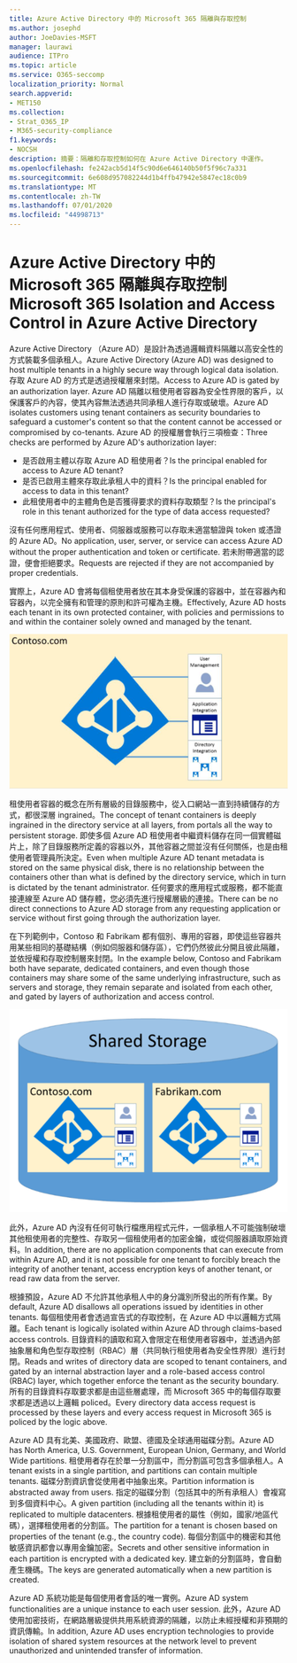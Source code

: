 ```yaml
---
title: Azure Active Directory 中的 Microsoft 365 隔離與存取控制
ms.author: josephd
author: JoeDavies-MSFT
manager: laurawi
audience: ITPro
ms.topic: article
ms.service: O365-seccomp
localization_priority: Normal
search.appverid:
- MET150
ms.collection:
- Strat_O365_IP
- M365-security-compliance
f1.keywords:
- NOCSH
description: 摘要：隔離和存取控制如何在 Azure Active Directory 中運作。
ms.openlocfilehash: fe242acb5d14f5c90d6e646140b50f5f96c7a331
ms.sourcegitcommit: 6e608d957082244d1b4ffb47942e5847ec18c0b9
ms.translationtype: MT
ms.contentlocale: zh-TW
ms.lasthandoff: 07/01/2020
ms.locfileid: "44998713"
---
```

# <a name="microsoft-365-isolation-and-access-control-in-azure-active-directory"></a><span data-ttu-id="a3a80-103">Azure Active Directory 中的 Microsoft 365 隔離與存取控制</span><span class="sxs-lookup"><span data-stu-id="a3a80-103">Microsoft 365 Isolation and Access Control in Azure Active Directory</span></span>

<span data-ttu-id="a3a80-104">Azure Active Directory （Azure AD）是設計為透過邏輯資料隔離以高安全性的方式裝載多個承租人。</span><span class="sxs-lookup"><span data-stu-id="a3a80-104">Azure Active Directory (Azure AD) was designed to host multiple tenants in a highly secure way through logical data isolation.</span></span> <span data-ttu-id="a3a80-105">存取 Azure AD 的方式是透過授權層來封閉。</span><span class="sxs-lookup"><span data-stu-id="a3a80-105">Access to Azure AD is gated by an authorization layer.</span></span> <span data-ttu-id="a3a80-106">Azure AD 隔離以租使用者容器為安全性界限的客戶，以保護客戶的內容，使其內容無法透過共同承租人進行存取或破壞。</span><span class="sxs-lookup"><span data-stu-id="a3a80-106">Azure AD isolates customers using tenant containers as security boundaries to safeguard a customer's content so that the content cannot be accessed or compromised by co-tenants.</span></span> <span data-ttu-id="a3a80-107">Azure AD 的授權層會執行三項檢查：</span><span class="sxs-lookup"><span data-stu-id="a3a80-107">Three checks are performed by Azure AD's authorization layer:</span></span>

- <span data-ttu-id="a3a80-108">是否啟用主體以存取 Azure AD 租使用者？</span><span class="sxs-lookup"><span data-stu-id="a3a80-108">Is the principal enabled for access to Azure AD tenant?</span></span>
- <span data-ttu-id="a3a80-109">是否已啟用主體來存取此承租人中的資料？</span><span class="sxs-lookup"><span data-stu-id="a3a80-109">Is the principal enabled for access to data in this tenant?</span></span>
- <span data-ttu-id="a3a80-110">此租使用者中的主體角色是否獲得要求的資料存取類型？</span><span class="sxs-lookup"><span data-stu-id="a3a80-110">Is the principal's role in this tenant authorized for the type of data access requested?</span></span>

<span data-ttu-id="a3a80-111">沒有任何應用程式、使用者、伺服器或服務可以存取未適當驗證與 token 或憑證的 Azure AD。</span><span class="sxs-lookup"><span data-stu-id="a3a80-111">No application, user, server, or service can access Azure AD without the proper authentication and token or certificate.</span></span> <span data-ttu-id="a3a80-112">若未附帶適當的認證，便會拒絕要求。</span><span class="sxs-lookup"><span data-stu-id="a3a80-112">Requests are rejected if they are not accompanied by proper credentials.</span></span>

<span data-ttu-id="a3a80-113">實際上，Azure AD 會將每個租使用者放在其本身受保護的容器中，並在容器內和容器內，以完全擁有和管理的原則和許可權為主機。</span><span class="sxs-lookup"><span data-stu-id="a3a80-113">Effectively, Azure AD hosts each tenant in its own protected container, with policies and permissions to and within the container solely owned and managed by the tenant.</span></span>
 
![Azure 容器](media/office-365-isolation-azure-container.png)

<span data-ttu-id="a3a80-115">租使用者容器的概念在所有層級的目錄服務中，從入口網站一直到持續儲存的方式，都很深層 ingrained。</span><span class="sxs-lookup"><span data-stu-id="a3a80-115">The concept of tenant containers is deeply ingrained in the directory service at all layers, from portals all the way to persistent storage.</span></span> <span data-ttu-id="a3a80-116">即使多個 Azure AD 租使用者中繼資料儲存在同一個實體磁片上，除了目錄服務所定義的容器以外，其他容器之間並沒有任何關係，也是由租使用者管理員所決定。</span><span class="sxs-lookup"><span data-stu-id="a3a80-116">Even when multiple Azure AD tenant metadata is stored on the same physical disk, there is no relationship between the containers other than what is defined by the directory service, which in turn is dictated by the tenant administrator.</span></span> <span data-ttu-id="a3a80-117">任何要求的應用程式或服務，都不能直接連線至 Azure AD 儲存體，您必須先進行授權層級的連接。</span><span class="sxs-lookup"><span data-stu-id="a3a80-117">There can be no direct connections to Azure AD storage from any requesting application or service without first going through the authorization layer.</span></span>

<span data-ttu-id="a3a80-118">在下列範例中，Contoso 和 Fabrikam 都有個別、專用的容器，即使這些容器共用某些相同的基礎結構（例如伺服器和儲存區），它們仍然彼此分開且彼此隔離，並依授權和存取控制層來封閉。</span><span class="sxs-lookup"><span data-stu-id="a3a80-118">In the example below, Contoso and Fabrikam both have separate, dedicated containers, and even though those containers may share some of the same underlying infrastructure, such as servers and storage, they remain separate and isolated from each other, and gated by layers of authorization and access control.</span></span>
 
![Azure 專用容器](media/office-365-isolation-azure-dedicated-containers.png)

<span data-ttu-id="a3a80-120">此外，Azure AD 內沒有任何可執行檔應用程式元件，一個承租人不可能強制破壞其他租使用者的完整性、存取另一個租使用者的加密金鑰，或從伺服器讀取原始資料。</span><span class="sxs-lookup"><span data-stu-id="a3a80-120">In addition, there are no application components that can execute from within Azure AD, and it is not possible for one tenant to forcibly breach the integrity of another tenant, access encryption keys of another tenant, or read raw data from the server.</span></span>

<span data-ttu-id="a3a80-121">根據預設，Azure AD 不允許其他承租人中的身分識別所發出的所有作業。</span><span class="sxs-lookup"><span data-stu-id="a3a80-121">By default, Azure AD disallows all operations issued by identities in other tenants.</span></span> <span data-ttu-id="a3a80-122">每個租使用者會透過宣告式的存取控制，在 Azure AD 中以邏輯方式隔離。</span><span class="sxs-lookup"><span data-stu-id="a3a80-122">Each tenant is logically isolated within Azure AD through claims-based access controls.</span></span> <span data-ttu-id="a3a80-123">目錄資料的讀取和寫入會限定在租使用者容器中，並透過內部抽象層和角色型存取控制（RBAC）層（共同執行租使用者為安全性界限）進行封閉。</span><span class="sxs-lookup"><span data-stu-id="a3a80-123">Reads and writes of directory data are scoped to tenant containers, and gated by an internal abstraction layer and a role-based access control (RBAC) layer, which together enforce the tenant as the security boundary.</span></span> <span data-ttu-id="a3a80-124">所有的目錄資料存取要求都是由這些層處理，而 Microsoft 365 中的每個存取要求都是透過以上邏輯 policed。</span><span class="sxs-lookup"><span data-stu-id="a3a80-124">Every directory data access request is processed by these layers and every access request in Microsoft 365 is policed by the logic above.</span></span>

<span data-ttu-id="a3a80-125">Azure AD 具有北美、美國政府、歐盟、德國及全球通用磁碟分割。</span><span class="sxs-lookup"><span data-stu-id="a3a80-125">Azure AD has North America, U.S. Government, European Union, Germany, and World Wide partitions.</span></span> <span data-ttu-id="a3a80-126">租使用者存在於單一分割區中，而分割區可包含多個承租人。</span><span class="sxs-lookup"><span data-stu-id="a3a80-126">A tenant exists in a single partition, and partitions can contain multiple tenants.</span></span> <span data-ttu-id="a3a80-127">磁碟分割資訊會從使用者中抽象出來。</span><span class="sxs-lookup"><span data-stu-id="a3a80-127">Partition information is abstracted away from users.</span></span> <span data-ttu-id="a3a80-128">指定的磁碟分割（包括其中的所有承租人）會複寫到多個資料中心。</span><span class="sxs-lookup"><span data-stu-id="a3a80-128">A given partition (including all the tenants within it) is replicated to multiple datacenters.</span></span> <span data-ttu-id="a3a80-129">根據租使用者的屬性（例如，國家/地區代碼），選擇租使用者的分割區。</span><span class="sxs-lookup"><span data-stu-id="a3a80-129">The partition for a tenant is chosen based on properties of the tenant (e.g., the country code).</span></span> <span data-ttu-id="a3a80-130">每個分割區中的機密和其他敏感資訊都會以專用金鑰加密。</span><span class="sxs-lookup"><span data-stu-id="a3a80-130">Secrets and other sensitive information in each partition is encrypted with a dedicated key.</span></span> <span data-ttu-id="a3a80-131">建立新的分割區時，會自動產生機碼。</span><span class="sxs-lookup"><span data-stu-id="a3a80-131">The keys are generated automatically when a new partition is created.</span></span>

<span data-ttu-id="a3a80-132">Azure AD 系統功能是每個使用者會話的唯一實例。</span><span class="sxs-lookup"><span data-stu-id="a3a80-132">Azure AD system functionalities are a unique instance to each user session.</span></span> <span data-ttu-id="a3a80-133">此外，Azure AD 使用加密技術，在網路層級提供共用系統資源的隔離，以防止未經授權和非預期的資訊傳輸。</span><span class="sxs-lookup"><span data-stu-id="a3a80-133">In addition, Azure AD uses encryption technologies to provide isolation of shared system resources at the network level to prevent unauthorized and unintended transfer of information.</span></span>
